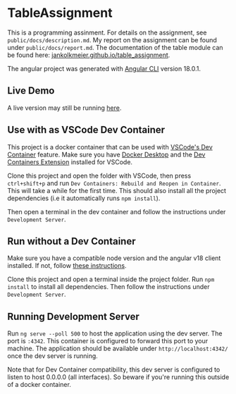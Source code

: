 # TableAssignment

This is a programming assinment. For details on the assignment, see `public/docs/description.md`. 
My report on the assignment can be found under `public/docs/report.md`. 
The documentation of the table module can be found here: [jankolkmeier.github.io/table_assignment](https://jankolkmeier.github.io/table_assignment/). 

The angular project was generated with [Angular CLI](https://github.com/angular/angular-cli) version 18.0.1.

## Live Demo
A live version may still be running [here](https://tableassignment.kolkmeier.com/).

## Use with as VSCode Dev Container
This project is a docker container that can be used with [VSCode's Dev Container](https://code.visualstudio.com/docs/devcontainers/containers) feature. 
Make sure you have [Docker Desktop](https://www.docker.com/products/docker-desktop) and the [Dev Containers Extension](https://marketplace.visualstudio.com/items?itemName=ms-vscode-remote.remote-containers) installed for VSCode.

Clone this project and open the folder with VSCode, then press `ctrl+shift+p` and run `Dev Containers: Rebuild and Reopen in Container`. This will take a while for the first time.
This should also install all the project dependencies (i.e it automatically runs `npm install`).

Then open a terminal in the dev container and follow the instructions under `Development Server`.

## Run without a Dev Container
Make sure you have a compatible node version and the angular v18 client installed. If not, follow [these instructions](https://angular.dev/tutorials/first-app#local-development-environment).

Clone this project and open a terminal inside the project folder. Run `npm install` to install all dependencies.
Then follow the instructions under `Development Server`.

## Running Development Server
Run `ng serve --poll 500` to host the application using the dev server.
The port is `:4342`. This container is configured to forward this port to your machine.
The application should be available under `http://localhost:4342/` once the dev server is running.

Note that for Dev Container compatibility, this dev server is configured to listen to host 0.0.0.0 (all interfaces). So beware if you're running this outside of a docker container.
